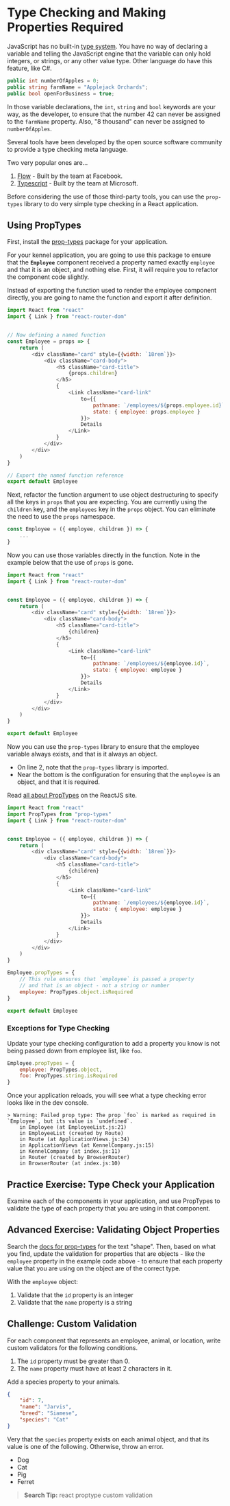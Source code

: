 # Type Checking and Making Properties Required

JavaScript has no built-in [type system](https://en.wikipedia.org/wiki/Type_system). You have no way of declaring a variable and telling the JavaScript engine that the variable can only hold integers, or strings, or any other value type. Other language do have this feature, like C#.

```cs
public int numberOfApples = 0;
public string farmName = "Applejack Orchards";
public bool openForBusiness = true;
```

In those variable declarations, the `int`, `string` and `bool` keywords are your way, as the developer, to ensure that the number 42 can never be assigned to the `farmName` property. Also, "8 thousand" can never be assigned to `numberOfApples`.

Several tools have been developed by the open source software community to provide a type checking meta language.

Two very popular ones are...

1. [Flow](https://flow.org/) - Built by the team at Facebook.
1. [Typescript](https://www.typescriptlang.org/) - Built by the team at Microsoft.

Before considering the use of those third-party tools, you can use the `prop-types` library to do very simple type checking in a React application.

## Using PropTypes

First, install the [prop-types](https://www.npmjs.com/package/prop-types) package for your application.

For your kennel application, you are going to use this package to ensure that the **`Employee`** component received a property named exactly `employee` and that it is an object, and nothing else. First, it will require you to refactor the component code slightly.

Instead of exporting the function used to render the employee component directly, you are going to name the function and export it after definition.

```js
import React from "react"
import { Link } from "react-router-dom"


// Now defining a named function
const Employee = props => {
    return (
        <div className="card" style={{width: `18rem`}}>
            <div className="card-body">
                <h5 className="card-title">
                    {props.children}
                </h5>
                {
                    <Link className="card-link"
                        to={{
                            pathname: `/employees/${props.employee.id}`,
                            state: { employee: props.employee }
                        }}>
                        Details
                    </Link>
                }
            </div>
        </div>
    )
}

// Export the named function reference
export default Employee
```

Next, refactor the function argument to use object destructuring to specify all the keys in `props` that you are expecting. You are currently using the `children` key, and the `employees` key in the `props` object. You can eliminate the need to use the `props` namespace.

```js
const Employee = ({ employee, children }) => {
    ...
}
```

Now you can use those variables directly in the function. Note in the example below that the use of `props` is gone.

```js
import React from "react"
import { Link } from "react-router-dom"


const Employee = ({ employee, children }) => {
    return (
        <div className="card" style={{width: `18rem`}}>
            <div className="card-body">
                <h5 className="card-title">
                    {children}
                </h5>
                {
                    <Link className="card-link"
                        to={{
                            pathname: `/employees/${employee.id}`,
                            state: { employee: employee }
                        }}>
                        Details
                    </Link>
                }
            </div>
        </div>
    )
}

export default Employee
```

Now you can use the `prop-types` library to ensure that the employee variable always exists, and that is it always an object.

* On line 2, note that the `prop-types` library is imported.
* Near the bottom is the configuration for ensuring that the `employee` is an object, and that it is required.

Read [all about PropTypes](https://reactjs.org/docs/typechecking-with-proptypes.html) on the ReactJS site.

```js
import React from "react"
import PropTypes from "prop-types"
import { Link } from "react-router-dom"


const Employee = ({ employee, children }) => {
    return (
        <div className="card" style={{width: `18rem`}}>
            <div className="card-body">
                <h5 className="card-title">
                    {children}
                </h5>
                {
                    <Link className="card-link"
                        to={{
                            pathname: `/employees/${employee.id}`,
                            state: { employee: employee }
                        }}>
                        Details
                    </Link>
                }
            </div>
        </div>
    )
}

Employee.propTypes = {
    // This rule ensures that `employee` is passed a property
    // and that is an object - not a string or number
    employee: PropTypes.object.isRequired
}

export default Employee
```

### Exceptions for Type Checking

Update your type checking configuration to add a property you know is not being passed down from employee list, like `foo`.

```js
Employee.propTypes = {
    employee: PropTypes.object,
    foo: PropTypes.string.isRequired
}
```

Once your application reloads, you will see what a type checking error looks like in the dev console.

```
> Warning: Failed prop type: The prop `foo` is marked as required in `Employee`, but its value is `undefined`.
    in Employee (at EmployeeList.js:21)
    in EmployeeList (created by Route)
    in Route (at ApplicationViews.js:34)
    in ApplicationViews (at KennelCompany.js:15)
    in KennelCompany (at index.js:11)
    in Router (created by BrowserRouter)
    in BrowserRouter (at index.js:10)
```

## Practice Exercise: Type Check your Application

Examine each of the components in your application, and use PropTypes to validate the type of each property that you are using in that component.

## Advanced Exercise: Validating Object Properties

Search the [docs for prop-types](https://github.com/facebook/prop-types) for the text "shape". Then, based on what you find, update the validation for properties that are objects - like the `employee` property in the example code above - to ensure that each property value that you are using on the object are of the correct type.

With the `employee` object:

1. Validate that the `id` property is an integer
1. Validate that the `name` property is a string

## Challenge: Custom Validation

For each component that represents an employee, animal, or location, write custom validators for the following conditions.

1. The `id` property must be greater than 0.
1. The `name` property must have at least 2 characters in it.

Add a species property to your animals.

```json
{
    "id": 7,
    "name": "Jarvis",
    "breed": "Siamese",
    "species": "Cat"
}
```

Very that the `species` property exists on each animal object, and that its value is one of the following. Otherwise, throw an error.

* Dog
* Cat
* Pig
* Ferret

> **Search Tip:** react proptype custom validation